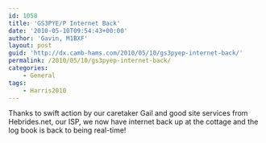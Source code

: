 ```yaml
---
id: 1058
title: 'GS3PYE/P Internet Back'
date: '2010-05-10T09:54:43+00:00'
author: 'Gavin, M1BXF'
layout: post
guid: 'http://dx.camb-hams.com/2010/05/10/gs3pyep-internet-back/'
permalink: /2010/05/10/gs3pyep-internet-back/
categories:
    - General
tags:
    - Harris2010
---
```


Thanks to swift action by our caretaker Gail and good site services from Hebrides.net, our ISP, we now have internet back up at the cottage and the log book is back to being real-time!